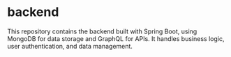 # backend
  This repository contains the backend built with Spring Boot, using MongoDB for data storage and GraphQL for APIs. It handles business logic, user authentication, and data management.  
